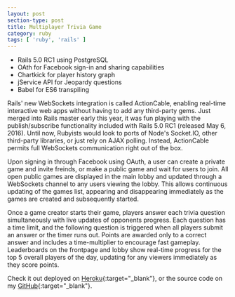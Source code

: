 ```yaml
---
layout: post
section-type: post
title: Multiplayer Trivia Game
category: ruby
tags: [ 'ruby', 'rails' ]
---
```

<ul>
  <li>Rails 5.0 RC1 using PostgreSQL</li>

  <li>OAth for Facebook sign-in and sharing capabilities</li>

  <li>Chartkick for player history graph</li>

  <li>jService API for Jeopardy questions</li>

  <li>Babel for ES6 transpiling</li>
</ul>

Rails' new WebSockets integration is called ActionCable, enabling real-time interactive web apps without having to add any third-party gems. Just merged into Rails master early this year, it was fun playing with the publish/subscribe functionality included with Rails 5.0 RC1 (released May 6, 2016). Until now, Rubyists would look to ports of Node's Socket.IO, other third-party libraries, or just rely on AJAX polling. Instead, ActionCable permits full WebSockets communication right out of the box.

Upon signing in through Facebook using OAuth, a user can create a private game and invite freinds, or make a public game and wait for users to join. All open public games are displayed in the main lobby and updated through a WebSockets channel to any users viewing the lobby. This allows continuous updating of the games list, appearing and disappearing immediately as the games are created and subsequently started. 

Once a game creator starts their game, players answer each trivia question simultaneously with live updates of opponents progress. Each question has a time limit, and the following question is triggered when all players submit an answer or the timer runs out. Points are awarded only to a correct answer and includes a time-multiplier to encourage fast gameplay. Leaderboards on the frontpage and lobby show real-time progress for the top 5 overall players of the day, updating for any viewers immediately as they score points.


Check it out deployed on [Heroku](http://tricksy-hobbit.heroku.com/){:target="_blank"}, or the source code on my [GitHub](https://github.com/samwoodson/tricksy-hobbit-public){:target="_blank"}.